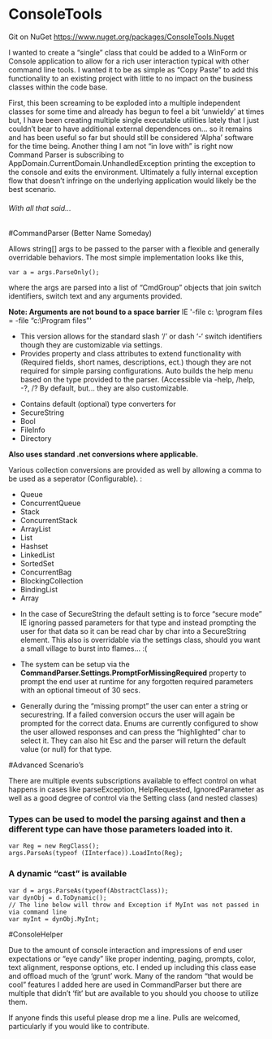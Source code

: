 # ConsoleTools

Git on NuGet https://www.nuget.org/packages/ConsoleTools.Nuget 

I wanted to create a “single” class that could be added to a WinForm or Console application to allow for a rich user interaction typical with other command line tools. I wanted it to be as simple as “Copy Paste” to add this functionality to an existing project with little to no impact on the business classes within the code base. 

First, this been screaming to be exploded into a multiple independent classes for some time and already has begun to feel a bit ‘unwieldy’ at times but, I have been creating multiple single executable utilities lately that I just couldn’t bear to have additional external dependences on… so it remains and has been useful so far but should still be considered ‘Alpha’ software for the time being.
Another thing I am not “in love with” is right now Command Parser is subscribing to AppDomain.CurrentDomain.UnhandledException printing the exception to the console and exits the environment. Ultimately a fully internal exception flow that doesn’t infringe on the underlying application would likely be the best scenario. 

###### With all that said…

#CommandParser (Better Name Someday)

Allows string[] args to be passed to the parser with a flexible and generally overridable behaviors. 
The most simple implementation looks like this, 
```
var a = args.ParseOnly();
```
where the args are parsed into a list of “CmdGroup” objects that join switch identifiers, switch text and any arguments provided. 

**Note: Arguments are not bound to a space barrier** 
IE      '-file c: \program files  = -file “c:\Program files”'

* This version allows for the standard slash ‘/’ or dash ‘-‘ switch identifiers though they are customizable via settings.
* Provides property and class attributes to extend functionality with (Required fields, short names, descriptions, ect.) though they are not required for simple parsing configurations. 
Auto builds the help menu based on the type provided to the parser. (Accessible via -help, /help, -?, /? By default, but… they are also customizable. 

- Contains default (optional) type converters for 
- SecureString
- Bool
- FileInfo
- Directory

**Also uses standard .net conversions where applicable.**

Various collection conversions are provided as well by allowing a comma to be used as a seperator (Configurable). :
- Queue
- ConcurrentQueue
- Stack
- ConcurrentStack
- ArrayList
- List
- Hashset
- LinkedList
- SortedSet
- ConcurrentBag
- BlockingCollection
- BindingList
- Array
 
* In the case of SecureString the default setting is to force “secure mode” IE ignoring passed parameters for that type and instead prompting the user for that data so it can be read char by char into a SecureString element. This also is overridable via the settings class, should you want a small village to burst into flames… :(

* The system can be setup via the **CommandParser.Settings.PromptForMissingRequired** property to prompt the end user at runtime for any forgotten required parameters with an optional timeout of 30 secs. 

* Generally during the “missing prompt” the user can enter a string or securestring. If a failed conversion occurs the user will again be prompted for the correct data. Enums are currently configured to show the user allowed responses and can press the “highlighted” char to select it. They can also hit Esc and the parser will return the default value (or null) for that type.

#Advanced Scenario’s

There are multiple events subscriptions available to effect control on what happens in cases like parseException, HelpRequested, IgnoredParameter as well as a good degree of control via the Setting class (and nested classes)

### Types can be used to model the parsing against and then a different type can have those parameters loaded into it. 
```
var Reg = new RegClass();
args.ParseAs(typeof (IInterface)).LoadInto(Reg);
```
### A dynamic “cast” is available 
```
var d = args.ParseAs(typeof(AbstractClass));
var dynObj = d.ToDynamic();
// The line below will throw and Exception if MyInt was not passed in via command line
var myInt = dynObj.MyInt;
```

#ConsoleHelper

Due to the amount of console interaction and impressions of end user expectations or “eye candy” like proper indenting, paging, prompts, color, text alignment, response options, etc. I ended up including this class ease and offload much of the ‘grunt’ work. Many of the random “that would be cool” features I added here are used in CommandParser but there are multiple that didn’t ‘fit’ but are available to you should you choose to utilize them.

If anyone finds this useful please drop me a line. Pulls are welcomed, particularly if you would like to contribute.

